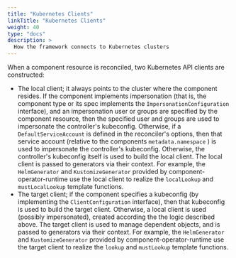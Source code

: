 ```yaml
---
title: "Kubernetes Clients"
linkTitle: "Kubernetes Clients"
weight: 40
type: "docs"
description: >
  How the framework connects to Kubernetes clusters
---
```


When a component resource is reconciled, two Kubernetes API clients are constructed:
- The local client; it always points to the cluster where the component resides. If the component implements impersonation (that is, the component type or its spec implements the `ImpersonationConfiguration` interface), and an impersonation user or groups are specified by the component resource, then the specified user and groups are used to impersonate the controller's kubeconfig. Otherwise, if a `DefaultServiceAccount` is defined in the reconciler's options, then that service account (relative to the components `metadata.namespace` ) is used to impersonate the controller's kubeconfig. Otherwise, the controller's kubeconfig itself is used to build the local client. The local client is passed to generators via their context. For example, the `HelmGenerator` and `KustomizeGenerator` provided by component-operator-runtime use the local client to realize the `localLookup` and `mustLocalLookup` template functions.
- The target client; if the component specifies a kubeconfig (by implementing the `ClientConfiguration` interface), then that kubeconfig is used to build the target client. Otherwise, a local client is used (possibly impersonated), created according the the logic described above. The target client is used to manage dependent objects, and is passed to generators via their context. For example, the `HelmGenerator` and `KustomizeGenerator` provided by component-operator-runtime use the target client to realize the `lookup` and `mustLookup` template functions.